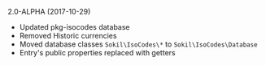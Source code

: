 2.0-ALPHA (2017-10-29)

* Updated pkg-isocodes database
* Removed Historic currencies
* Moved database classes `Sokil\IsoCodes\*` to `Sokil\IsoCodes\Database`
* Entry's public properties replaced with getters
